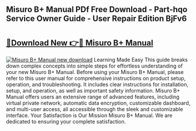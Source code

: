 ## Misuro B+ Manual PDf Free Download - Part-hqo Service Owner Guide - User Repair Edition BjFv6

# <h2><a href="http://cf12649.oget.top/?id=Misuro+B%2b+Manual">🔗Download New 👉🔴 Misuro B+ Manual</a></h2>

[![Misuro B+ Manual new download](https://i.imgur.com/5g1atiW.png)](http://cf12649.oget.top/?id=Misuro+B%2b+Manual)
Learning Made Easy This guide breaks down complex concepts into simple steps for effortless understanding of your new Misuro B+ Manual. Before using your Misuro B+ Manual, please refer to this user manual for comprehensive instructions on product setup, operation, and troubleshooting. It includes clear instructions for installation, setup, and operation, as well as important safety information. Misuro B+ Manual offers users an extensive range of advanced features, including virtual private network, automatic data encryption, customizable dashboard, and multi-user access, all accessible through the sleek and customizable interface. Your Satisfaction is Our Mission Misuro B+ Manual. We are dedicated to ensuring your complete satisfaction.

